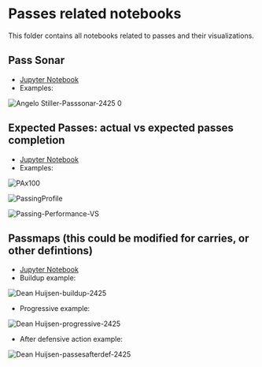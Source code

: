 # Passes related notebooks
This folder contains all notebooks related to passes and their visualizations. 

## Pass Sonar
- [Jupyter Notebook](https://gibranium.github.io/passing/PASSES-SONAR.html)
- Examples:

![Angelo Stiller-Passsonar-2425 0](https://github.com/user-attachments/assets/70214ba4-48c1-4167-b974-e65c7b036d6e)

## Expected Passes: actual vs expected passes completion
- [Jupyter Notebook](https://gibranium.github.io/passing/PASSES-xP-PROFILING.html)
- Examples:

![PAx100](https://github.com/user-attachments/assets/02cc9fce-71c9-4395-a151-33008d2d5f7b)

![PassingProfile](https://github.com/user-attachments/assets/11d2ddef-0590-491c-bd3e-c861065235ad)

![Passing-Performance-VS](https://github.com/user-attachments/assets/014ada44-3b16-4ab2-8d59-c9be96c5d653)

## Passmaps (this could be modified for carries, or other defintions)
- [Jupyter Notebook](https://gibranium.github.io/passing/PASSMAPS.html)
- Buildup example:

![Dean Huijsen-buildup-2425](https://github.com/user-attachments/assets/5b88859a-c774-4fa6-bad6-020fdd8ee3ff)

- Progressive example:

![Dean Huijsen-progressive-2425](https://github.com/user-attachments/assets/eded3cf6-ed11-41e2-8548-8dfc0ebe8603)

- After defensive action example:

![Dean Huijsen-passesafterdef-2425](https://github.com/user-attachments/assets/19673320-45fa-4e3c-bb73-25fbd64fdbe7)
